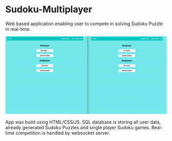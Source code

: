 # Sudoku-Multiplayer

Web based application enabling user to compete in solving Sudoku Puzzle in real-time.

![Farmers Market Finder Demo](demo/demo1.gif)

App was build using HTML/CSS/JS.
SQL database is storing all user data, already generated Sudoku Puzzles and single player Sudoku games. Real-time competition is handled by websocket server.
